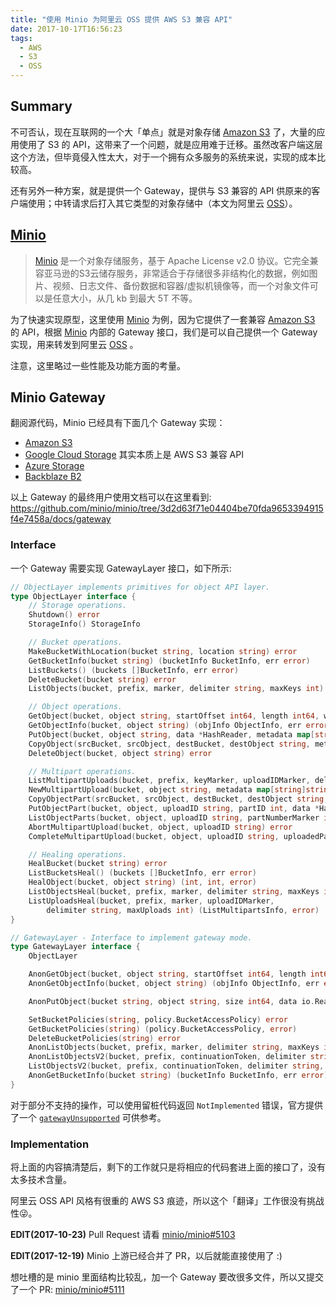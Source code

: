 ```yaml
---
title: "使用 Minio 为阿里云 OSS 提供 AWS S3 兼容 API"
date: 2017-10-17T16:56:23
tags:
  - AWS
  - S3
  - OSS
---
```


## Summary

不可否认，现在互联网的一个大「单点」就是对象存储 [Amazon S3] 了，大量的应用使用了 S3 的 API，这带来了一个问题，就是应用难于迁移。虽然改客户端这层这个方法，但毕竟侵入性太大，对于一个拥有众多服务的系统来说，实现的成本比较高。

还有另外一种方案，就是提供一个 Gateway，提供与 S3 兼容的 API 供原来的客户端使用；中转请求后打入其它类型的对象存储中（本文为阿里云 [OSS]）。

<!--more-->

## [Minio]

> [Minio] 是一个对象存储服务，基于 Apache License v2.0 协议。它完全兼容亚马逊的S3云储存服务，非常适合于存储很多非结构化的数据，例如图片、视频、日志文件、备份数据和容器/虚拟机镜像等，而一个对象文件可以是任意大小，从几 kb 到最大 5T 不等。

为了快速实现原型，这里使用 [Minio] 为例，因为它提供了一套兼容 [Amazon S3] 的 API，根据 [Minio] 内部的 Gateway 接口，我们是可以自己提供一个 Gateway 实现，用来转发到阿里云 [OSS] 。

注意，这里略过一些性能及功能方面的考量。

## Minio Gateway

翻阅源代码，Minio 已经具有下面几个 Gateway 实现：

- [Amazon S3](https://github.com/minio/minio/blob/3d2d63f71e04404be70fda9653394915f4e7458a/cmd/gateway-s3.go)
- [Google Cloud Storage](https://github.com/minio/minio/blob/3d2d63f71e04404be70fda9653394915f4e7458a/cmd/gateway-gcs.go) 其实本质上是 AWS S3 兼容 API
- [Azure Storage](https://github.com/minio/minio/blob/3d2d63f71e04404be70fda9653394915f4e7458a/cmd/gateway-azure.go)
- [Backblaze B2](https://github.com/minio/minio/blob/3d2d63f71e04404be70fda9653394915f4e7458a/cmd/gateway-b2.go)

以上 Gateway 的最终用户使用文档可以在这里看到: https://github.com/minio/minio/tree/3d2d63f71e04404be70fda9653394915f4e7458a/docs/gateway

### Interface

一个 Gateway 需要实现 GatewayLayer 接口，如下所示:

```go
// ObjectLayer implements primitives for object API layer.
type ObjectLayer interface {
    // Storage operations.
    Shutdown() error
    StorageInfo() StorageInfo

    // Bucket operations.
    MakeBucketWithLocation(bucket string, location string) error
    GetBucketInfo(bucket string) (bucketInfo BucketInfo, err error)
    ListBuckets() (buckets []BucketInfo, err error)
    DeleteBucket(bucket string) error
    ListObjects(bucket, prefix, marker, delimiter string, maxKeys int) (result ListObjectsInfo, err error)

    // Object operations.
    GetObject(bucket, object string, startOffset int64, length int64, writer io.Writer) (err error)
    GetObjectInfo(bucket, object string) (objInfo ObjectInfo, err error)
    PutObject(bucket, object string, data *HashReader, metadata map[string]string) (objInfo ObjectInfo, err error)
    CopyObject(srcBucket, srcObject, destBucket, destObject string, metadata map[string]string) (objInfo ObjectInfo, err error)
    DeleteObject(bucket, object string) error

    // Multipart operations.
    ListMultipartUploads(bucket, prefix, keyMarker, uploadIDMarker, delimiter string, maxUploads int) (result ListMultipartsInfo, err error)
    NewMultipartUpload(bucket, object string, metadata map[string]string) (uploadID string, err error)
    CopyObjectPart(srcBucket, srcObject, destBucket, destObject string, uploadID string, partID int, startOffset int64, length int64) (info PartInfo, err error)
    PutObjectPart(bucket, object, uploadID string, partID int, data *HashReader) (info PartInfo, err error)
    ListObjectParts(bucket, object, uploadID string, partNumberMarker int, maxParts int) (result ListPartsInfo, err error)
    AbortMultipartUpload(bucket, object, uploadID string) error
    CompleteMultipartUpload(bucket, object, uploadID string, uploadedParts []completePart) (objInfo ObjectInfo, err error)

    // Healing operations.
    HealBucket(bucket string) error
    ListBucketsHeal() (buckets []BucketInfo, err error)
    HealObject(bucket, object string) (int, int, error)
    ListObjectsHeal(bucket, prefix, marker, delimiter string, maxKeys int) (ListObjectsInfo, error)
    ListUploadsHeal(bucket, prefix, marker, uploadIDMarker,
        delimiter string, maxUploads int) (ListMultipartsInfo, error)
}

// GatewayLayer - Interface to implement gateway mode.
type GatewayLayer interface {
    ObjectLayer

    AnonGetObject(bucket, object string, startOffset int64, length int64, writer io.Writer) (err error)
    AnonGetObjectInfo(bucket, object string) (objInfo ObjectInfo, err error)

    AnonPutObject(bucket string, object string, size int64, data io.Reader, metadata map[string]string, sha256sum string) (ObjectInfo, error)

    SetBucketPolicies(string, policy.BucketAccessPolicy) error
    GetBucketPolicies(string) (policy.BucketAccessPolicy, error)
    DeleteBucketPolicies(string) error
    AnonListObjects(bucket, prefix, marker, delimiter string, maxKeys int) (result ListObjectsInfo, err error)
    AnonListObjectsV2(bucket, prefix, continuationToken, delimiter string, maxKeys int, fetchOwner bool, startAfter string) (result ListObjectsV2Info, err error)
    ListObjectsV2(bucket, prefix, continuationToken, delimiter string, maxKeys int, fetchOwner bool, startAfter string) (result ListObjectsV2Info, err error)
    AnonGetBucketInfo(bucket string) (bucketInfo BucketInfo, err error)
}
```

对于部分不支持的操作，可以使用留桩代码返回 `NotImplemented` 错误，官方提供了一个 [`gatewayUnsupported`](https://github.com/minio/minio/blob/3d2d63f71e04404be70fda9653394915f4e7458a/cmd/gateway-unsupported.go) 可供参考。

### Implementation

将上面的内容搞清楚后，剩下的工作就只是将相应的代码套进上面的接口了，没有太多技术含量。

阿里云 OSS API 风格有很重的 AWS S3 痕迹，所以这个「翻译」工作很没有挑战性😜。

**EDIT(2017-10-23)** Pull Request 请看 [minio/minio#5103](https://github.com/minio/minio/pull/5103)

**EDIT(2017-12-19)** Minio 上游已经合并了 PR，以后就能直接使用了 :)

想吐槽的是 minio 里面结构比较乱，加一个 Gateway 要改很多文件，所以又提交了一个 PR: [minio/minio#5111](https://github.com/minio/minio/pull/5111)

[OSS]: https://www.aliyun.com/product/oss
[Amazon S3]: https://aws.amazon.com/s3
[Minio]: https://www.minio.io
